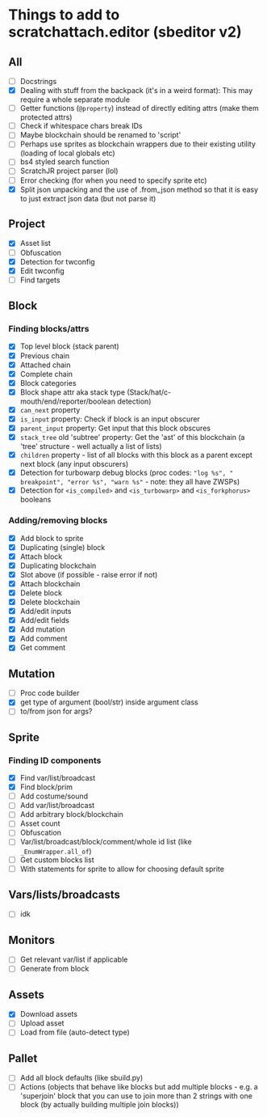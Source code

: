 # Things to add to scratchattach.editor (sbeditor v2)

## All

- [ ] Docstrings
- [x] Dealing with stuff from the backpack (it's in a weird format): This may require a whole separate module
- [ ] Getter functions (`@property`) instead of directly editing attrs (make them protected attrs)
- [ ] Check if whitespace chars break IDs
- [ ] Maybe blockchain should be renamed to 'script'
- [ ] Perhaps use sprites as blockchain wrappers due to their existing utility (loading of local globals etc)
- [ ] bs4 styled search function
- [ ] ScratchJR project parser (lol)
- [ ] Error checking (for when you need to specify sprite etc)
- [x] Split json unpacking and the use of .from_json method so that it is easy to just extract json data (but not parse
  it)

## Project

- [x] Asset list
- [ ] Obfuscation
- [x] Detection for twconfig
- [x] Edit twconfig
- [ ] Find targets

## Block

### Finding blocks/attrs

- [x] Top level block (stack parent)
- [x] Previous chain
- [x] Attached chain
- [x] Complete chain
- [x] Block categories
- [x] Block shape attr aka stack type (Stack/hat/c-mouth/end/reporter/boolean detection)
- [x] `can_next` property
- [x] `is_input` property: Check if block is an input obscurer
- [x] `parent_input` property: Get input that this block obscures
- [x] `stack_tree` old 'subtree' property: Get the 'ast' of this blockchain (a 'tree' structure - well actually a list
  of lists)
- [x] `children` property - list of all blocks with this block as a parent except next block (any input obscurers)
- [x] Detection for turbowarp debug blocks
  (proc codes:
  `"​​log​​ %s",
  "​​breakpoint​​",
  "​​error​​ %s",
  "​​warn​​ %s"` - note: they all have ZWSPs)
- [x] Detection for `<is_compiled>` and `<is_turbowarp>` and `<is_forkphorus>` booleans

### Adding/removing blocks

- [x] Add block to sprite
- [x] Duplicating (single) block
- [x] Attach block
- [x] Duplicating blockchain
- [x] Slot above (if possible - raise error if not)
- [x] Attach blockchain
- [x] Delete block
- [x] Delete blockchain
- [x] Add/edit inputs
- [x] Add/edit fields
- [x] Add mutation
- [x] Add comment
- [x] Get comment

## Mutation

- [ ] Proc code builder
- [x] get type of argument (bool/str) inside argument class
- [ ] to/from json for args?

## Sprite

### Finding ID components

- [x] Find var/list/broadcast
- [x] Find block/prim
- [ ] Add costume/sound
- [ ] Add var/list/broadcast
- [ ] Add arbitrary block/blockchain
- [ ] Asset count
- [ ] Obfuscation
- [ ] Var/list/broadcast/block/comment/whole id list (like `_EnumWrapper.all_of`)
- [ ] Get custom blocks list
- [ ] With statements for sprite to allow for choosing default sprite
 
## Vars/lists/broadcasts

- [ ] idk

## Monitors

- [ ] Get relevant var/list if applicable
- [ ] Generate from block

## Assets

- [x] Download assets
- [ ] Upload asset
- [ ] Load from file (auto-detect type)

## Pallet

- [ ] Add all block defaults (like sbuild.py)
- [ ] Actions (objects that behave like blocks but add multiple blocks - e.g. a 'superjoin' block that you can use to
  join more than 2 strings with one block (by actually building multiple join blocks))